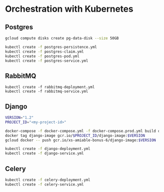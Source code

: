Orchestration with Kubernetes
=============================

Postgres
--------

```bash
gcloud compute disks create pg-data-disk --size 50GB 

kubectl create -f postgres-persistence.yml
kubectl create -f postgres-claim.yml
kubectl create -f postgres-pod.yml 
kubectl create -f postgres-service.yml 
```

RabbitMQ
------
```shell
kubectl create -f rabbitmq-deployment.yml 
kubectl create -f rabbitmq-service.yml 
```


Django
------

```bash
VERSION="1.2"
PROJECT_ID="<my-project-id>"

docker-compose -f docker-compose.yml -f docker-compose.prod.yml build django
docker tag django-image gcr.io/$PROJECT_ID/django-image:$VERSION
gcloud docker -- push gcr.io/xs-amiable-bonus-6/django-image:$VERSION

kubectl create -f django-deployment.yml 
kubectl create -f django-service.yml 
```

Celery
------

```bash
kubectl create -f celery-deployment.yml 
kubectl create -f celery-service.yml 
```
